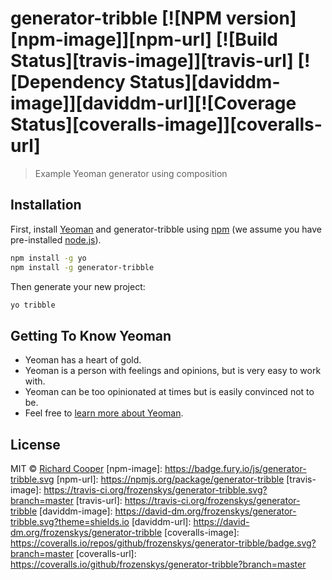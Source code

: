 # generator-tribble [![NPM version][npm-image]][npm-url] [![Build Status][travis-image]][travis-url] [![Dependency Status][daviddm-image]][daviddm-url][![Coverage Status][coveralls-image]][coveralls-url]
> Example Yeoman generator using composition

## Installation
First, install [Yeoman](http://yeoman.io) and generator-tribble using [npm](https://www.npmjs.com/) (we assume you have pre-installed [node.js](https://nodejs.org/)).
```bash
npm install -g yo
npm install -g generator-tribble
```
Then generate your new project:
```bash
yo tribble
```
## Getting To Know Yeoman
 * Yeoman has a heart of gold.
 * Yeoman is a person with feelings and opinions, but is very easy to work with.
 * Yeoman can be too opinionated at times but is easily convinced not to be.
 * Feel free to [learn more about Yeoman](http://yeoman.io/).

## License 
MIT © [Richard Cooper]()
[npm-image]: https://badge.fury.io/js/generator-tribble.svg
[npm-url]: https://npmjs.org/package/generator-tribble
[travis-image]: https://travis-ci.org/frozenskys/generator-tribble.svg?branch=master
[travis-url]: https://travis-ci.org/frozenskys/generator-tribble
[daviddm-image]: https://david-dm.org/frozenskys/generator-tribble.svg?theme=shields.io
[daviddm-url]: https://david-dm.org/frozenskys/generator-tribble
[coveralls-image]: https://coveralls.io/repos/github/frozenskys/generator-tribble/badge.svg?branch=master
[coveralls-url]: https://coveralls.io/github/frozenskys/generator-tribble?branch=master
